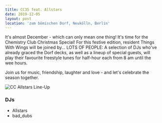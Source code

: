 ```yaml
---
title: CC35 feat. Allstars
date: 2019-12-05
layout: post
location: 'zum bömischen Dorf, Neukölln, Berlin' 
---
```


It's almost December - which can only mean one thing! It's time for the Chemistry Club Christmas Special! For this festive edition, resident Things With Wings will be joined by... LOTS OF PEOPLE: A selection of DJs who've already graced the Dorf decks, as well as a lineup of special guests, will play their favourite freestyle tunes for half-hour each from 8 am until the wee hours.

Join us for music, friendship, laughter and love - and let's celebrate the season together. 

![CC Allstars Line-Up](/CC35.png)

### DJs
- Allstars
- bad_dubs
